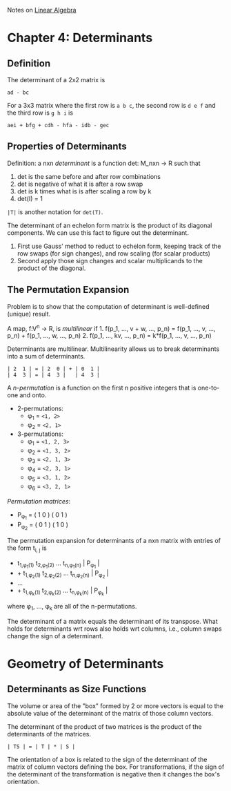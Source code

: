 Notes on [Linear Algebra](http://joshua.smcvt.edu/linearalgebra/)

# Chapter 4: Determinants

## Definition

The determinant of a 2x2 matrix is

    ad - bc

For a 3x3 matrix where the first row is `a b c`, the second row is `d e f` and
the third row is `g h i` is

    aei + bfg + cdh - hfa - idb - gec

## Properties of Determinants

Definition: a nxn *determinant* is a function det: M_nxn -> R such that

1. det is the same before and after row combinations
2. det is negative of what it is after a row swap
3. det is k times what is is after scaling a row by k
4. det(I) = 1

`|T|` is another notation for `det(T)`.

The determinant of an echelon form matrix is the product of its diagonal
components. We can use this fact to figure out the determinant.
1. First use Gauss' method to reduct to echelon form, keeping track of the row
swaps (for sign changes), and row scaling (for scalar products)
2. Second apply those sign changes and scalar multiplicands to the product of
the diagonal.

## The Permutation Expansion

Problem is to show that the computation of determinant is well-defined (unique) result.

A map, f:V<sup>n</sup> -> R, is *multilinear* if 
    1. f(p_1, ..., v + w, ..., p_n) = f(p_1, ..., v, ..., p_n) + f(p_1, ..., w, ..., p_n)
    2. f(p_1, ..., kv, ..., p_n) = k*f(p_1, ..., v, ..., p_n)

Determinants are multilinear. Multilinearity allows us to break determinants into a sum of determinants.

    | 2  1 | = | 2  0 | + | 0  1 |
    | 4  3 | = | 4  3 |   | 4  3 |

A *n-permutation* is a function on the first n positive integers that is one-to-one and onto.
* 2-permutations:
    * &phi;<sub>1</sub> = `<1, 2>`
    * &phi;<sub>2</sub> = `<2, 1>`
* 3-permutations:
    * &phi;<sub>1</sub> = `<1, 2, 3>`
    * &phi;<sub>2</sub> = `<1, 3, 2>`
    * &phi;<sub>3</sub> = `<2, 1, 3>`
    * &phi;<sub>4</sub> = `<2, 3, 1>`
    * &phi;<sub>5</sub> = `<3, 1, 2>`
    * &phi;<sub>6</sub> = `<3, 2, 1>`

*Permutation matrices*:
* P<sub>&phi;<sub>1</sub></sub> =
      ( 1 0 )
      ( 0 1 )
* P<sub>&phi;<sub>2</sub></sub> =
      ( 0 1 )
      ( 1 0 )

The permutation expansion for determinants of a nxn matrix with entries of the form t<sub>i, j</sub> is
* t<sub>1,&phi;<sub>1</sub>(1)</sub>  t<sub>2,&phi;<sub>1</sub>(2)</sub> ... t<sub>n,&phi;<sub>1</sub>(n)</sub> | P<sub>&phi;<sub>1</sub></sub> |
* \+ t<sub>1,&phi;<sub>2</sub>(1)</sub>  t<sub>2,&phi;<sub>2</sub>(2)</sub> ... t<sub>n,&phi;<sub>2</sub>(n)</sub> | P<sub>&phi;<sub>2</sub></sub> |
* ...
* \+ t<sub>1,&phi;<sub>k</sub>(1)</sub>  t<sub>2,&phi;<sub>k</sub>(2)</sub> ... t<sub>n,&phi;<sub>k</sub>(n)</sub> | P<sub>&phi;<sub>k</sub></sub> |
    
where &phi;<sub>1</sub>, ..., &phi;<sub>k</sub> are all of the n-permutations.

The determinant of a matrix equals the determinant of its transpose. What holds for determinants wrt rows also holds wrt columns, i.e., column swaps change the sign of a determinant.


# Geometry of Determinants

## Determinants as Size Functions

The volume or area of the "box" formed by 2 or more vectors is equal to the
absolute value of the determinant of the matrix of those column vectors.

The determinant of the product of two matrices is the product of the
determinants of the matrices.

    | TS | = | T | * | S |

The orientation of a box is related to the sign of the determinant of the matrix
of column vectors defining the box. For transformations, if the sign of the
determinant of the transformation is negative then it changes the box's
orientation.